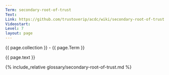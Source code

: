```yaml
---
Term: secondary-root-of-trust
Text: 
Link: https://github.com/trustoverip/acdc/wiki/secondary-root-of-trust.md
Videostart: 
Level: 7
layout: page
---
```


{{ page.collection }} - {{ page.Term }}

   {{ page.text }}

{% include_relative glossary/secondary-root-of-trust.md %}

